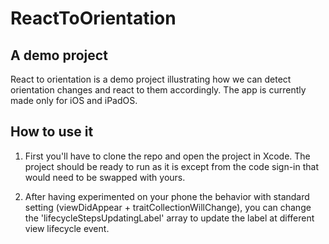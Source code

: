 # ReactToOrientation

## A demo project

React to orientation is a demo project illustrating how we can detect orientation changes and react to them accordingly. The app is currently made only for iOS and iPadOS.

## How to use it

1. First you'll have to clone the repo and open the project in Xcode.
The project should be ready to run as it is except from the code sign-in that would need to be swapped with yours.

2. After having experimented on your phone the behavior with standard setting (viewDidAppear + traitCollectionWillChange), you can change the 'lifecycleStepsUpdatingLabel' array to update the label at different view lifecycle event.

